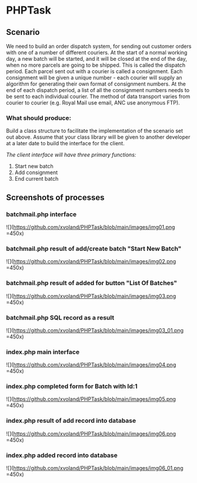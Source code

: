 # PHPTask
## Scenario
We need to build an order dispatch system, for sending out customer orders with one of a number of different couriers.
At the start of a normal working day, a new batch will be started, and it will be closed at the end of the day, when no more parcels are going to be shipped. This is called the dispatch period.
Each parcel sent out with a courier is called a consignment. Each consignment will be given a unique number - each courier will supply an algorithm for generating their own format of consignment numbers.
At the end of each dispatch period, a list of all the consignment numbers needs to be sent to each individual courier. The method of data transport varies from courier to courier (e.g. Royal Mail use email, ANC use anonymous FTP).

### What should produce:
Build a class structure to facilitate the implementation of the scenario set out above. Assume that your class library will be given to another developer at a later date to build the interface for the client.

*The client interface will have three primary functions:*

1. Start new batch
2. Add consignment
3. End current batch

## Screenshots of processes

### batchmail.php interface

![](https://github.com/xvoland/PHPTask/blob/main/images/img01.png =450x)

### batchmail.php result of add/create batch "Start New Batch"

![](https://github.com/xvoland/PHPTask/blob/main/images/img02.png =450x)

### batchmail.php result of added for button "List Of Batches"

![](https://github.com/xvoland/PHPTask/blob/main/images/img03.png =450x)

### batchmail.php SQL record as a result 

![](https://github.com/xvoland/PHPTask/blob/main/images/img03_01.png =450x)

### index.php main interface

![](https://github.com/xvoland/PHPTask/blob/main/images/img04.png =450x)

### index.php completed form for Batch with Id:1

![](https://github.com/xvoland/PHPTask/blob/main/images/img05.png =450x)

### index.php result of add record into database

![](https://github.com/xvoland/PHPTask/blob/main/images/img06.png =450x)

### index.php added record into database

![](https://github.com/xvoland/PHPTask/blob/main/images/img06_01.png =450x)

